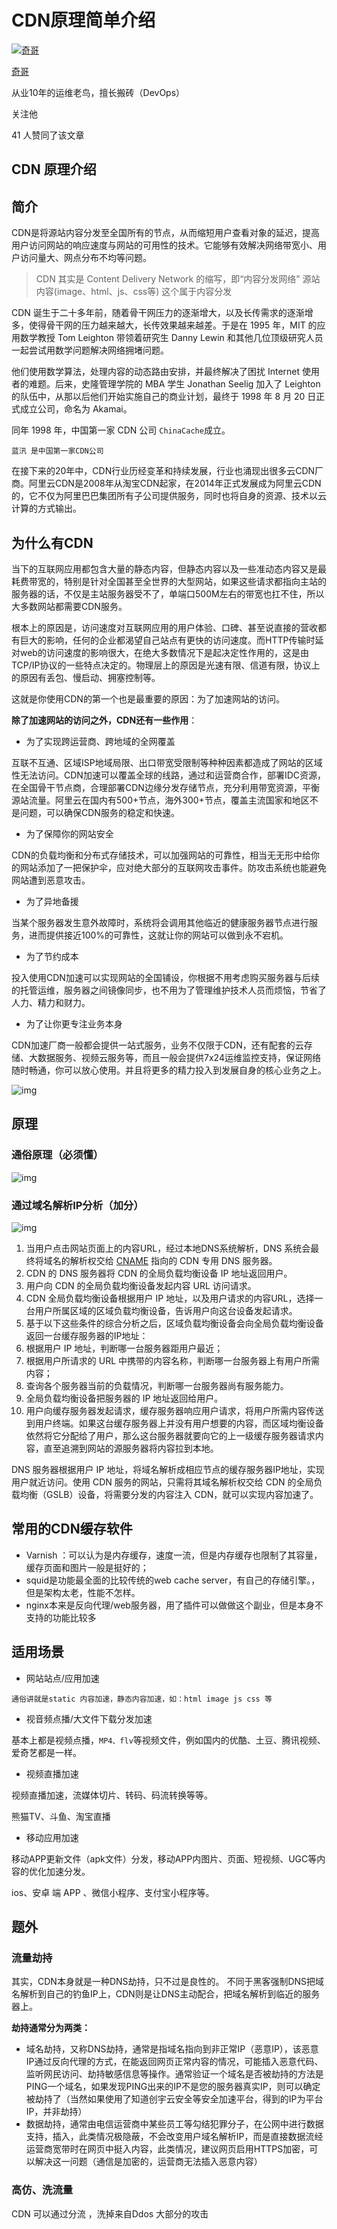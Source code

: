 # CDN原理简单介绍

[![奇哥](CDN原理-imgs/09d662fa3b292d317e757aeaa2663a90_xs.jpg)](https://www.zhihu.com/people/liuwenqi_kame)

[奇哥](https://www.zhihu.com/people/liuwenqi_kame)

从业10年的运维老鸟，擅长搬砖（DevOps）

关注他

41 人赞同了该文章



## CDN 原理介绍

## 简介

CDN是将源站内容分发至全国所有的节点，从而缩短用户查看对象的延迟，提高用户访问网站的响应速度与网站的可用性的技术。它能够有效解决网络带宽小、用户访问量大、网点分布不均等问题。

> CDN 其实是 Content Delivery Network 的缩写，即“内容分发网络”
> 源站内容(image、html、js、css等) 这个属于内容分发

CDN 诞生于二十多年前，随着骨干网压力的逐渐增大，以及长传需求的逐渐增多，使得骨干网的压力越来越大，长传效果越来越差。于是在 1995 年，MIT 的应用数学教授 Tom Leighton 带领着研究生 Danny Lewin 和其他几位顶级研究人员一起尝试用数学问题解决网络拥堵问题。

他们使用数学算法，处理内容的动态路由安排，并最终解决了困扰 Internet 使用者的难题。后来，史隆管理学院的 MBA 学生 Jonathan Seelig 加入了 Leighton 的队伍中，从那以后他们开始实施自己的商业计划，最终于 1998 年 8 月 20 日正式成立公司，命名为 Akamai。

同年 1998 年，中国第一家 CDN 公司 `ChinaCache`成立。

```
蓝汛 是中国第一家CDN公司
```

在接下来的20年中，CDN行业历经变革和持续发展，行业也涌现出很多云CDN厂商。阿里云CDN是2008年从淘宝CDN起家，在2014年正式发展成为阿里云CDN的，它不仅为阿里巴巴集团所有子公司提供服务，同时也将自身的资源、技术以云计算的方式输出。

## 为什么有CDN

当下的互联网应用都包含大量的静态内容，但静态内容以及一些准动态内容又是最耗费带宽的，特别是针对全国甚至全世界的大型网站，如果这些请求都指向主站的服务器的话，不仅是主站服务器受不了，单端口500M左右的带宽也扛不住，所以大多数网站都需要CDN服务。

根本上的原因是，访问速度对互联网应用的用户体验、口碑、甚至说直接的营收都有巨大的影响，任何的企业都渴望自己站点有更快的访问速度。而HTTP传输时延对web的访问速度的影响很大，在绝大多数情况下是起决定性作用的，这是由TCP/IP协议的一些特点决定的。物理层上的原因是光速有限、信道有限，协议上的原因有丢包、慢启动、拥塞控制等。

这就是你使用CDN的第一个也是最重要的原因：为了加速网站的访问。

**除了加速网站的访问之外，CDN还有一些作用**：

- 为了实现跨运营商、跨地域的全网覆盖

互联不互通、区域ISP地域局限、出口带宽受限制等种种因素都造成了网站的区域性无法访问。CDN加速可以覆盖全球的线路，通过和运营商合作，部署IDC资源，在全国骨干节点商，合理部署CDN边缘分发存储节点，充分利用带宽资源，平衡源站流量。阿里云在国内有500+节点，海外300+节点，覆盖主流国家和地区不是问题，可以确保CDN服务的稳定和快速。

- 为了保障你的网站安全

CDN的负载均衡和分布式存储技术，可以加强网站的可靠性，相当无无形中给你的网站添加了一把保护伞，应对绝大部分的互联网攻击事件。防攻击系统也能避免网站遭到恶意攻击。

- 为了异地备援

当某个服务器发生意外故障时，系统将会调用其他临近的健康服务器节点进行服务，进而提供接近100%的可靠性，这就让你的网站可以做到永不宕机。

- 为了节约成本

投入使用CDN加速可以实现网站的全国铺设，你根据不用考虑购买服务器与后续的托管运维，服务器之间镜像同步，也不用为了管理维护技术人员而烦恼，节省了人力、精力和财力。

- 为了让你更专注业务本身

CDN加速厂商一般都会提供一站式服务，业务不仅限于CDN，还有配套的云存储、大数据服务、视频云服务等，而且一般会提供7x24运维监控支持，保证网络随时畅通，你可以放心使用。并且将更多的精力投入到发展自身的核心业务之上。



![img](CDN原理-imgs/v2-232507ce8674b1c68fc5e0644dbf6ba2_720w.jpg)



## 原理

### 通俗原理（必须懂）



![img](CDN原理-imgs/v2-aa83931e29222a9302b318991d7f1ee5_720w.jpg)



### 通过域名解析IP分析（加分）



![img](CDN原理-imgs/v2-53f9745aa6e227d1555a78fedabf9b4d_720w.jpg)



1. 当用户点击网站页面上的内容URL，经过本地DNS系统解析，DNS 系统会最终将域名的解析权交给 [CNAME](https://link.zhihu.com/?target=https%3A//en.wikipedia.org/wiki/CNAME_record) 指向的 CDN 专用 DNS 服务器。
2. CDN 的 DNS 服务器将 CDN 的全局负载均衡设备 IP 地址返回用户。
3. 用户向 CDN 的全局负载均衡设备发起内容 URL 访问请求。
4. CDN 全局负载均衡设备根据用户 IP 地址，以及用户请求的内容URL，选择一台用户所属区域的区域负载均衡设备，告诉用户向这台设备发起请求。
5. 基于以下这些条件的综合分析之后，区域负载均衡设备会向全局负载均衡设备返回一台缓存服务器的IP地址：
6. 根据用户 IP 地址，判断哪一台服务器距用户最近；
7. 根据用户所请求的 URL 中携带的内容名称，判断哪一台服务器上有用户所需内容；
8. 查询各个服务器当前的负载情况，判断哪一台服务器尚有服务能力。
9. 全局负载均衡设备把服务器的 IP 地址返回给用户。
10. 用户向缓存服务器发起请求，缓存服务器响应用户请求，将用户所需内容传送到用户终端。如果这台缓存服务器上并没有用户想要的内容，而区域均衡设备依然将它分配给了用户，那么这台服务器就要向它的上一级缓存服务器请求内容，直至追溯到网站的源服务器将内容拉到本地。

DNS 服务器根据用户 IP 地址，将域名解析成相应节点的缓存服务器IP地址，实现用户就近访问。使用 CDN 服务的网站，只需将其域名解析权交给 CDN 的全局负载均衡（GSLB）设备，将需要分发的内容注入 CDN，就可以实现内容加速了。

## 常用的CDN缓存软件

- Varnish ：可以认为是内存缓存，速度一流，但是内存缓存也限制了其容量，缓存页面和图片一般是挺好的；
- squid是功能最全面的比较传统的web cache server，有自己的存储引擎。，但是架构太老，性能不怎样。
- nginx本来是反向代理/web服务器，用了插件可以做做这个副业，但是本身不支持的功能比较多

## 适用场景

- 网站站点/应用加速

```
通俗讲就是static 内容加速，静态内容加速，如：html image js css 等
```

- 视音频点播/大文件下载分发加速

基本上都是视频点播，`MP4、flv`等视频文件，例如国内的优酷、土豆、腾讯视频、爱奇艺都是一样。

- 视频直播加速

视频直播加速，流媒体切片、转码、码流转换等等。

熊猫TV、斗鱼、淘宝直播

- 移动应用加速

移动APP更新文件（apk文件）分发，移动APP内图片、页面、短视频、UGC等内容的优化加速分发。

ios、安卓 端 APP 、微信小程序、支付宝小程序等。

## 题外

### 流量劫持

其实，CDN本身就是一种DNS劫持，只不过是良性的。 不同于黑客强制DNS把域名解析到自己的钓鱼IP上，CDN则是让DNS主动配合，把域名解析到临近的服务器上。

**劫持通常分为两类：**

- 域名劫持，又称DNS劫持，通常是指域名指向到非正常IP（恶意IP），该恶意IP通过反向代理的方式，在能返回网页正常内容的情况，可能插入恶意代码、监听网民访问、劫持敏感信息等操作。通常验证一个域名是否被劫持的方法是PING一个域名，如果发现PING出来的IP不是您的服务器真实IP，则可以确定被劫持了（当然如果使用了知道创宇云安全等安全加速平台，得到的IP为平台IP，并非劫持）
- 数据劫持，通常由电信运营商中某些员工等勾结犯罪分子，在公网中进行数据支持，插入，此类情况极隐蔽，不会改变用户域名解析IP，而是直接数据流经运营商宽带时在网页中挺入内容，此类情况，建议网页启用HTTPS加密，可以解决这一问题（通信是加密的，运营商无法插入恶意内容）

### 高仿、洗流量

CDN 可以通过分流 ，洗掉来自Ddos 大部分的攻击 